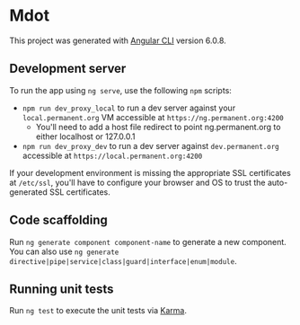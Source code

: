 # Mdot

This project was generated with [Angular CLI](https://github.com/angular/angular-cli) version 6.0.8.

## Development server

To run the app using `ng serve`, use the following `npm` scripts:

- `npm run dev_proxy_local` to run a dev server against your `local.permanent.org` VM accessible at `https://ng.permanent.org:4200`
	- You'll need to add a host file redirect to point ng.permanent.org to either localhost or 127.0.0.1
- `npm run dev_proxy_dev` to run a dev server against `dev.permanent.org` accessible at `https://local.permanent.org:4200`

If your development environment is missing the appropriate SSL certificates at `/etc/ssl`, you'll have to configure your browser and OS to trust the auto-generated SSL certificates.

## Code scaffolding

Run `ng generate component component-name` to generate a new component. You can also use `ng generate directive|pipe|service|class|guard|interface|enum|module`.

## Running unit tests

Run `ng test` to execute the unit tests via [Karma](https://karma-runner.github.io).
